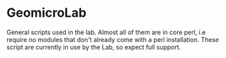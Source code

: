 GeomicroLab
===========

General scripts used in the lab. Almost all of them are in core perl, i.e require no modules that don't already come with a perl installation. These script are currently in use by the Lab, so expect full support.
